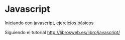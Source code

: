 # Javascript
Iniciando con javascript, ejercicios básicos 

Siguiendo el tutorial http://librosweb.es/libro/javascript/
